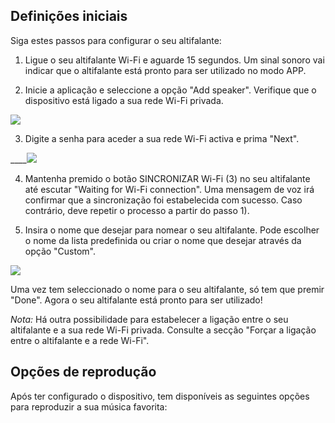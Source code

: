## Definições iniciais

Siga estes passos para configurar o seu altifalante:

1) Ligue o seu altifalante Wi-Fi e aguarde 15 segundos. Um sinal sonoro vai indicar que o altifalante está pronto para ser utilizado no modo APP.

2) Inicie a aplicação e seleccione a opção "Add speaker". Verifique que o dispositivo está ligado a sua rede Wi-Fi privada.

![](http://static.energysistem.com/images/manuals/42677/56e8357bd5bac.jpg)

3) Digite a senha para aceder a sua rede Wi-Fi activa e prima "Next".

____![](http://static.energysistem.com/images/manuals/42677/56e837d92cb37.jpg)

4) Mantenha premido o botão SINCRONIZAR Wi-Fi (3) no seu altifalante até escutar "Waiting for Wi-Fi connection". Uma mensagem de voz irá confirmar que a sincronização foi estabelecida com sucesso. Caso contrário, deve repetir o processo a partir do passo 1). 

5) Insira o nome que desejar para nomear o seu altifalante. Pode escolher o nome da lista predefinida ou criar o nome que desejar através da opção "Custom". 

![](http://static.energysistem.com/images/manuals/42677/56e83881d0b19.jpg)

Uma vez tem seleccionado o nome para o seu altifalante, só tem que premir "Done". Agora o seu altifalante está pronto para ser utilizado!

*Nota:* Há outra possibilidade para estabelecer a ligação entre o seu altifalante e a sua rede Wi-Fi privada. Consulte a secção "Forçar a ligação entre o altifalante e a rede Wi-Fi".

## Opções de reprodução
Após ter configurado o dispositivo, tem disponíveis as seguintes opções para reproduzir a sua música favorita:

<br/>
